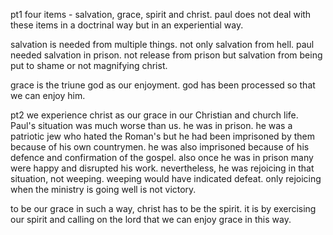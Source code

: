 pt1
four items - salvation, grace, spirit and christ. paul does not deal with these
items in a doctrinal way but in an experiential way.

salvation is needed from multiple things. not only salvation from hell. paul needed
salvation in prison. not release from prison but salvation from being put to shame or
not magnifying christ.

grace is the triune god as our enjoyment. god has been processed so that we can enjoy him.

pt2
we experience christ as our grace in our Christian and church life. Paul's situation was much worse than us. he was in prison. he was a patriotic jew who hated the Roman's but he had been imprisoned by them because of his own countrymen. he was also imprisoned because of his defence and confirmation of the gospel. also once he was in prison many were happy and disrupted his work. nevertheless, he was rejoicing in that situation, not weeping. weeping would have indicated defeat. only rejoicing when the ministry is going well is not victory.

to be our grace in such a way, christ has to be the spirit. it is by exercising our spirit and calling on the lord that we can enjoy grace in this way.
